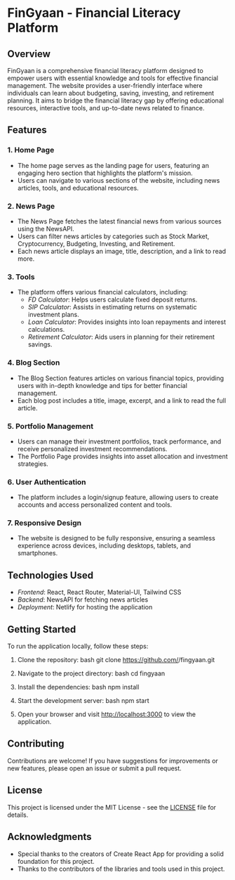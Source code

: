 # FinGyaan - Financial Literacy Platform

## Overview

FinGyaan is a comprehensive financial literacy platform designed to empower users with essential knowledge and tools for effective financial management. The website provides a user-friendly interface where individuals can learn about budgeting, saving, investing, and retirement planning. It aims to bridge the financial literacy gap by offering educational resources, interactive tools, and up-to-date news related to finance.

## Features

### 1. Home Page
- The home page serves as the landing page for users, featuring an engaging hero section that highlights the platform's mission.
- Users can navigate to various sections of the website, including news articles, tools, and educational resources.

### 2. News Page
- The News Page fetches the latest financial news from various sources using the NewsAPI.
- Users can filter news articles by categories such as Stock Market, Cryptocurrency, Budgeting, Investing, and Retirement.
- Each news article displays an image, title, description, and a link to read more.

### 3. Tools
- The platform offers various financial calculators, including:
  - *FD Calculator*: Helps users calculate fixed deposit returns.
  - *SIP Calculator*: Assists in estimating returns on systematic investment plans.
  - *Loan Calculator*: Provides insights into loan repayments and interest calculations.
  - *Retirement Calculator*: Aids users in planning for their retirement savings.

### 4. Blog Section
- The Blog Section features articles on various financial topics, providing users with in-depth knowledge and tips for better financial management.
- Each blog post includes a title, image, excerpt, and a link to read the full article.

### 5. Portfolio Management
- Users can manage their investment portfolios, track performance, and receive personalized investment recommendations.
- The Portfolio Page provides insights into asset allocation and investment strategies.

### 6. User Authentication
- The platform includes a login/signup feature, allowing users to create accounts and access personalized content and tools.

### 7. Responsive Design
- The website is designed to be fully responsive, ensuring a seamless experience across devices, including desktops, tablets, and smartphones.

## Technologies Used
- *Frontend*: React, React Router, Material-UI, Tailwind CSS
- *Backend*: NewsAPI for fetching news articles
- *Deployment*: Netlify for hosting the application

## Getting Started

To run the application locally, follow these steps:

1. Clone the repository:
   bash
   git clone https://github.com/<username>/fingyaan.git
   

2. Navigate to the project directory:
   bash
   cd fingyaan
   

3. Install the dependencies:
   bash
   npm install
   

4. Start the development server:
   bash
   npm start
   

5. Open your browser and visit [http://localhost:3000](http://localhost:3000) to view the application.

## Contributing

Contributions are welcome! If you have suggestions for improvements or new features, please open an issue or submit a pull request.

## License

This project is licensed under the MIT License - see the [LICENSE](LICENSE) file for details.

## Acknowledgments

- Special thanks to the creators of Create React App for providing a solid foundation for this project.
- Thanks to the contributors of the libraries and tools used in this project.

